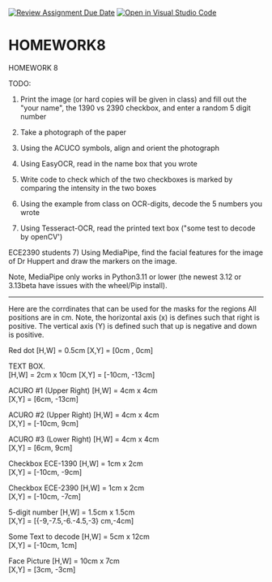 [![Review Assignment Due Date](https://classroom.github.com/assets/deadline-readme-button-22041afd0340ce965d47ae6ef1cefeee28c7c493a6346c4f15d667ab976d596c.svg)](https://classroom.github.com/a/qmA6zave)
[![Open in Visual Studio Code](https://classroom.github.com/assets/open-in-vscode-2e0aaae1b6195c2367325f4f02e2d04e9abb55f0b24a779b69b11b9e10269abc.svg)](https://classroom.github.com/online_ide?assignment_repo_id=17424820&assignment_repo_type=AssignmentRepo)
# HOMEWORK8
HOMEWORK 8

TODO:
1) Print the image (or hard copies will be given in class) and fill out the "your name", the 1390 vs 2390 checkbox, and enter a random 5 digit number

2) Take a photograph of the paper

3) Using the ACUCO symbols, align and orient the photograph 

4) Using EasyOCR, read in the name box that you wrote

5) Write code to check which of the two checkboxes is marked by comparing the intensity in the two boxes

6) Using the example from class on OCR-digits, decode the 5 numbers you wrote

6) Using Tesseract-OCR, read the printed text box ("some test to decode by openCV')

ECE2390 students
7) Using MediaPipe, find the facial features for the image of Dr Huppert and draw the markers on the image.

Note, MediaPipe only works in Python3.11 or lower (the newest 3.12 or 3.13beta have issues with the wheel/Pip install).

---------------------------

Here are the corrdinates that can be used for the masks for the regions 
All positions are in cm.  Note, the horizontal axis (x) is defines such that right is positive.  The vertical axis (Y) is defined such that up is negative and down is positive.

Red dot
[H,W] = 0.5cm
[X,Y] = [0cm , 0cm]

TEXT BOX.  
[H,W] = 2cm x 10cm 
[X,Y] = [-10cm, -13cm]

ACURO #1 (Upper Right)
[H,W] = 4cm x 4cm	
[X,Y] = [6cm, -13cm]

ACURO #2 (Upper Right)
[H,W] = 4cm x 4cm	
[X,Y] = [-10cm, 9cm]

ACURO #3 (Lower Right)
[H,W] = 4cm x 4cm	
[X,Y] = [6cm, 9cm]

Checkbox ECE-1390
[H,W] = 1cm x 2cm	
[X,Y] = [-10cm, -9cm]

Checkbox ECE-2390
[H,W] = 1cm x 2cm	
[X,Y] = [-10cm, -7cm]

5-digit number
[H,W] = 1.5cm x 1.5cm	
[X,Y] = [{-9,-7.5,-6.-4.5,-3} cm,-4cm]

Some Text to decode
[H,W] = 5cm x 12cm	
[X,Y] = [-10cm, 1cm]

Face Picture
[H,W] = 10cm x 7cm	
[X,Y] = [3cm, -3cm]


